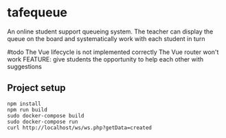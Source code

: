 # tafequeue

An online student support queueing system.
The teacher can display the queue on the board and systematically work with each student in turn

#todo
The Vue lifecycle is not implemented correctly
The Vue router won't work
FEATURE: give students the opportunity to help each other with suggestions

## Project setup
```
npm install
npm run build
sudo docker-compose build
sudo docker-compose run
curl http://localhost/ws/ws.php?getData=created
```